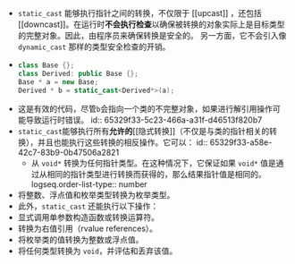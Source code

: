 - `static_cast` 能够执行指针之间的转换，不仅限于 [[upcast]] ，还包括[[downcast]]。在运行时**不会执行检查**以确保被转换的对象实际上是目标类型的完整对象。因此，由程序员来确保转换是安全的。
  另一方面，它不会引入像 `dynamic_cast` 那样的类型安全检查的开销。
- ```cpp
  class Base {};
  class Derived: public Base {};
  Base * a = new Base;
  Derived * b = static_cast<Derived*>(a);
  ```
- 这是有效的代码，尽管`b`会指向一个类的不完整对象，如果进行解引用操作可能导致运行时错误。
  id:: 65329f33-5c23-466a-a31f-d46513f820b7
- `static_cast`能够执行所有**允许的**[[隐式转换]]（不仅是与类的指针相关的转换），并且也能执行这些转换的相反操作。它可以：
  id:: 65329f33-a58e-42c7-83b9-0b47506a2821
	- 从 `void*` 转换为任何指针类型。在这种情况下，它保证如果 `void*` 值是通过从相同的指针类型进行转换而获得的，那么结果指针值是相同的。
	  logseq.order-list-type:: number
- 将整数、浮点值和枚举类型转换为枚举类型。
- 此外，`static_cast` 还能执行以下操作：
- 显式调用单参数构造函数或转换运算符。
- 转换为右值引用（rvalue references）。
- 将枚举类的值转换为整数或浮点值。
- 将任何类型转换为 `void`，并评估和丢弃该值。